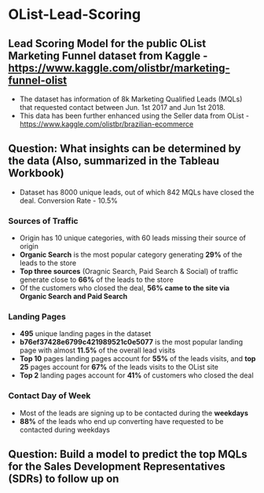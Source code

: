# OList-Lead-Scoring

## Lead Scoring Model for the public OList Marketing Funnel dataset from Kaggle - https://www.kaggle.com/olistbr/marketing-funnel-olist

- The dataset has information of 8k Marketing Qualified Leads (MQLs) that requested contact between Jun. 1st 2017 and Jun 1st 2018.
- This data has been further enhanced using the Seller data from OList - https://www.kaggle.com/olistbr/brazilian-ecommerce
 
## Question: What insights can be determined by the data (Also, summarized in the Tableau Workbook)

- Dataset has 8000 unique leads, out of which 842 MQLs have closed the deal. Conversion Rate - 10.5%

### Sources of Traffic
- Origin has 10 unique categories, with 60 leads missing their source of origin
- **Organic Search** is the most popular category generating **29%** of the leads to the store
- **Top three sources** (Oragnic Search, Paid Search & Social) of traffic generate close to **66%** of the leads to the store
- Of the customers who closed the deal, **56%  came to the site via Organic Search and Paid Search**

### Landing Pages
- **495** unique landing pages in the dataset
- **b76ef37428e6799c421989521c0e5077** is the most popular landing page with almost **11.5%** of the overall lead visits 
- **Top 10** pages landing pages account for **55%** of the leads visits, and **top 25** pages account for **67%** of the leads visits to the OList site
- **Top 2** landing pages account for **41%** of customers who closed the deal

### Contact Day of Week
- Most of the leads are signing up to be contacted during the **weekdays**
- **88%** of the leads who end up converting have requested to be contacted during weekdays


## Question: Build a model to predict the top MQLs for the Sales Development Representatives (SDRs) to follow up on
